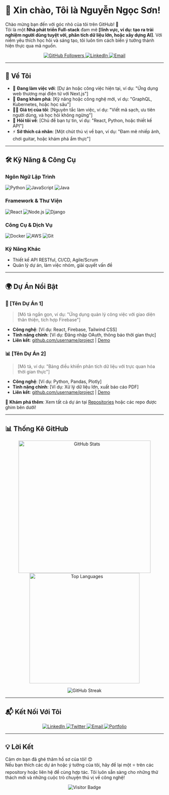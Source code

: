 # 👋 Xin chào, Tôi là Nguyễn Ngọc Sơn!

Chào mừng bạn đến với góc nhỏ của tôi trên GitHub! 🚀  
Tôi là một **Nhà phát triển Full-stack** đam mê **[lĩnh vực, ví dụ: tạo ra trải nghiệm người dùng tuyệt vời, phân tích dữ liệu lớn, hoặc xây dựng AI]**. Với niềm yêu thích học hỏi và sáng tạo, tôi luôn tìm cách biến ý tưởng thành hiện thực qua mã nguồn.

<p align="center">
  <a href="https://github.com/[tên người dùng GitHub của bạn]">
    <img src="https://img.shields.io/github/followers/[tên người dùng GitHub của bạn]?style=social" alt="GitHub Followers" />
  </a>
  <a href="https://linkedin.com/in/[tên LinkedIn của bạn]">
    <img src="https://img.shields.io/badge/LinkedIn-Connect-blue?style=flat&logo=linkedin" alt="LinkedIn" />
  </a>
  <a href="mailto:[email của bạn]">
    <img src="https://img.shields.io/badge/Email-Contact-red?style=flat&logo=gmail" alt="Email" />
  </a>
</p>

---

## 🌟 Về Tôi

- 🔭 **Đang làm việc với**: [Dự án hoặc công việc hiện tại, ví dụ: "Ứng dụng web thương mại điện tử với Next.js"]  
- 🌱 **Đang khám phá**: [Kỹ năng hoặc công nghệ mới, ví dụ: "GraphQL, Kubernetes, hoặc học sâu"]  
- 👨‍💻 **Giá trị của tôi**: [Nguyên tắc làm việc, ví dụ: "Viết mã sạch, ưu tiên người dùng, và học hỏi không ngừng"]  
- 💬 **Hỏi tôi về**: [Chủ đề bạn tự tin, ví dụ: "React, Python, hoặc thiết kế API"]  
- ⚡ **Sở thích cá nhân**: [Một chút thú vị về bạn, ví dụ: "Đam mê nhiếp ảnh, chơi guitar, hoặc khám phá ẩm thực"]  

---

## 🛠 Kỹ Năng & Công Cụ

### Ngôn Ngữ Lập Trình
![Python](https://img.shields.io/badge/-Python-3776AB?logo=python&logoColor=white&style=flat)
![JavaScript](https://img.shields.io/badge/-JavaScript-F7DF1E?logo=javascript&logoColor=black&style=flat)
![Java](https://img.shields.io/badge/-Java-007396?logo=java&logoColor=white&style=flat)

### Framework & Thư Viện
![React](https://img.shields.io/badge/-React-61DAFB?logo=react&logoColor=black&style=flat)
![Node.js](https://img.shields.io/badge/-Node.js-339933?logo=node.js&logoColor=white&style=flat)
![Django](https://img.shields.io/badge/-Django-092E20?logo=django&logoColor=white&style=flat)

### Công Cụ & Dịch Vụ
![Docker](https://img.shields.io/badge/-Docker-2496ED?logo=docker&logoColor=white&style=flat)
![AWS](https://img.shields.io/badge/-AWS-232F3E?logo=amazon-aws&logoColor=white&style=flat)
![Git](https://img.shields.io/badge/-Git-F05032?logo=git&logoColor=white&style=flat)

### Kỹ Năng Khác
- Thiết kế API RESTful, CI/CD, Agile/Scrum
- Quản lý dự án, làm việc nhóm, giải quyết vấn đề

---

## 🌍 Dự Án Nổi Bật

### 📱 [Tên Dự Án 1]
> [Mô tả ngắn gọn, ví dụ: "Ứng dụng quản lý công việc với giao diện thân thiện, tích hợp Firebase"]  
- **Công nghệ**: [Ví dụ: React, Firebase, Tailwind CSS]  
- **Tính năng chính**: [Ví dụ: Đăng nhập OAuth, thông báo thời gian thực]  
- **Liên kết**: [github.com/username/project](#) | [Demo](#)

### 📊 [Tên Dự Án 2]
> [Mô tả, ví dụ: "Bảng điều khiển phân tích dữ liệu với trực quan hóa thời gian thực"]  
- **Công nghệ**: [Ví dụ: Python, Pandas, Plotly]  
- **Tính năng chính**: [Ví dụ: Xử lý dữ liệu lớn, xuất báo cáo PDF]  
- **Liên kết**: [github.com/username/project](#) | [Demo](#)

🔗 **Khám phá thêm**: Xem tất cả dự án tại [Repositories](#) hoặc các repo được ghim bên dưới!

---

## 📊 Thống Kê GitHub

<p align="center">
  <img src="https://github-readme-stats.vercel.app/api?username=ngocsonit95&show_icons=true&theme=dracula&hide_border=true" alt="GitHub Stats" width="420"/>
  <img src="https://github-readme-stats.vercel.app/api/top-langs/?username=ngocsonit95&layout=compact&theme=dracula&hide_border=true" alt="Top Languages" width="350"/>
</p>

<p align="center">
  <img src="https://github-readme-streak-stats.herokuapp.com/?user=ngocsonit95&theme=dracula&hide_border=true" alt="GitHub Streak" />
</p>

---

## 📬 Kết Nối Với Tôi

<p align="center">
  <a href="https://linkedin.com/in/[tên LinkedIn của bạn]">
    <img src="https://img.shields.io/badge/-LinkedIn-0A66C2?logo=linkedin&logoColor=white&style=for-the-badge" alt="LinkedIn" />
  </a>
  <a href="https://twitter.com/[tên Twitter của bạn]">
    <img src="https://img.shields.io/badge/-Twitter-1DA1F2?logo=twitter&logoColor=white&style=for-the-badge" alt="Twitter" />
  </a>
  <a href="mailto:[email của bạn]">
    <img src="https://img.shields.io/badge/-Email-D14836?logo=gmail&logoColor=white&style=for-the-badge" alt="Email" />
  </a>
  <a href="[website/portfolio của bạn]">
    <img src="https://img.shields.io/badge/-Portfolio-000000?logo=vercel&logoColor=white&style=for-the-badge" alt="Portfolio" />
  </a>
</p>

---

## 💡 Lời Kết

Cảm ơn bạn đã ghé thăm hồ sơ của tôi! 😊  
Nếu bạn thích các dự án hoặc ý tưởng của tôi, hãy để lại một ⭐ trên các repository hoặc liên hệ để cùng hợp tác. Tôi luôn sẵn sàng cho những thử thách mới và những cuộc trò chuyện thú vị về công nghệ!

<p align="center">
  <img src="https://visitor-badge.laobi.icu/badge?page_id=[tên người dùng GitHub của bạn].[tên người dùng GitHub của bạn]" alt="Visitor Badge" />
</p>
